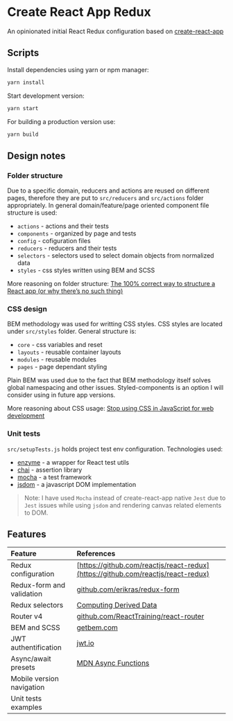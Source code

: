 # Create React App Redux

An opinionated initial React Redux configuration based on [create-react-app](https://github.com/facebook/create-react-app)


## Scripts

Install dependencies using yarn or npm manager:

```sh
yarn install
```

Start development version:

```sh
yarn start
```

For building a production version use:

```sh
yarn build
```

## Design notes

### Folder structure ###

Due to a specific domain, reducers and actions are reused on different pages, therefore they are put to `src/reducers` and `src/actions` folder appropriately. In general domain/feature/page oriented component file structure is used:

* `actions` - actions and their tests
* `components` - organized by page and tests
* `config` - cofiguration files
* `reducers` - reducers and their tests
* `selectors` - selectors used to select domain objects from normalized data
* `styles` - css styles written using BEM and SCSS
        
More reasoning on folder structure: [The 100% correct way to structure a React app (or why there’s no such thing)](https://hackernoon.com/the-100-correct-way-to-structure-a-react-app-or-why-theres-no-such-thing-3ede534ef1ed) 


### CSS design ###

BEM methodology was used for writting CSS styles. CSS styles are located under `src/styles` folder. General structure is:

* `core` - css variables and reset
* `layouts` - reusable container layouts
* `modules` - reusable modules
* `pages` - page dependant styling

Plain BEM was used due to the fact that BEM methodology itself solves global namespacing and other issues. Styled-components is an option I will consider using in future app versions. 

More reasoning about CSS usage: [Stop using CSS in JavaScript for web development](https://medium.com/@gajus/stop-using-css-in-javascript-for-web-development-fa32fb873dcc)


### Unit tests ###

`src/setupTests.js` holds project test env configuration. Technologies used:

* [enzyme](https://github.com/airbnb/enzyme) - a wrapper for React test utils
* [chai](https://github.com/chaijs/chai) - assertion library
* [mocha](https://github.com/mochajs/mocha) - a test framework
* [jsdom](https://github.com/tmpvar/jsdom) - a javascript DOM implementation 

>Note: I have used `Mocha` instead of create-react-app native `Jest` due to `Jest` issues while using `jsdom` and rendering canvas related elements to DOM.

## Features
| Feature | References |
|:---|:---|
| Redux configuration| [https://github.com/reactjs/react-redux](https://github.com/reactjs/react-redux)
| Redux-form and validation | [github.com/erikras/redux-form](https://github.com/erikras/redux-form) |
| Redux selectors | [Computing Derived Data](https://redux.js.org/docs/recipes/ComputingDerivedData.html) |
| Router v4 | [github.com/ReactTraining/react-router](https://github.com/ReactTraining/react-router)|
| BEM and SCSS | [getbem.com](http://getbem.com/) |
| JWT authentification| [jwt.io](https://jwt.io/)  |
| Async/await presets | [MDN Async Functions](https://developer.mozilla.org/en-US/docs/Web/JavaScript/Reference/Statements/async_function) |
| Mobile version navigation ||
| Unit tests examples ||
